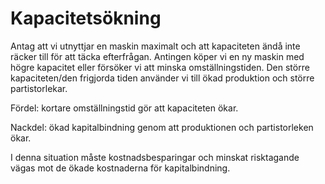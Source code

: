 # Kapacitetsökning

Antag att vi utnyttjar en maskin maximalt och att kapaciteten ändå inte räcker till för att täcka efterfrågan. Antingen köper vi en ny maskin med högre kapacitet eller försöker vi att minska omställningstiden. Den större kapaciteten/den frigjorda tiden använder vi till ökad produktion och större partistorlekar.

Fördel:  kortare omställningstid gör att kapaciteten ökar.

Nackdel:  ökad kapitalbindning genom att produktionen och partistorleken ökar.

I denna situation måste kostnadsbesparingar och minskat risktagande vägas mot de ökade kostnaderna för kapitalbindning.
